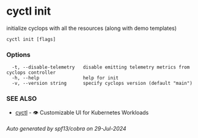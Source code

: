 # cyctl init

initialize cyclops with all the resources (along with demo templates)

```
cyctl init [flags]
```

### Options

```
  -t, --disable-telemetry   disable emitting telemetry metrics from cyclops controller
  -h, --help                help for init
  -v, --version string      specify cyclops version (default "main")
```

### SEE ALSO

* [cyctl](cyctl.md)	 - 👁️ Customizable UI for Kubernetes Workloads

###### Auto generated by spf13/cobra on 29-Jul-2024
